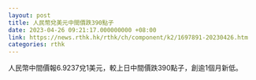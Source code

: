 ```yaml
---
layout: post
title: 人民幣兌美元中間價跌390點子
date: 2023-04-26 09:21:17.000000000 +08:00
link: https://news.rthk.hk/rthk/ch/component/k2/1697891-20230426.htm
categories: rthk
---
```


人民幣中間價報6.9237兌1美元，較上日中間價跌390點子，創逾1個月新低。
